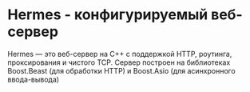 # Hermes - конфигурируемый веб-сервер
 Hermes — это веб-сервер на C++ с поддержкой HTTP, роутинга, проксирования и чистого TCP. Сервер построен на библиотеках Boost.Beast (для обработки HTTP) и Boost.Asio (для асинхронного ввода-вывода)
